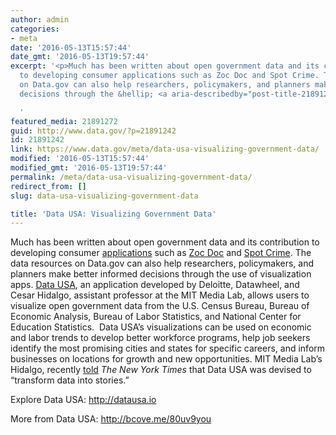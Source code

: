 ```yaml
---
author: admin
categories:
- meta
date: '2016-05-13T15:57:44'
date_gmt: '2016-05-13T19:57:44'
excerpt: '<p>Much has been written about open government data and its contribution
  to developing consumer applications such as Zoc Doc and Spot Crime. The data resources
  on Data.gov can also help researchers, policymakers, and planners make better informed
  decisions through the &hellip; <a aria-describedby="post-title-21891242" href="https://www.data.gov/meta/data-usa-visualizing-government-data/">Continued</a></p>

  '
featured_media: 21891272
guid: http://www.data.gov/?p=21891242
id: 21891242
link: https://www.data.gov/meta/data-usa-visualizing-government-data/
modified: '2016-05-13T15:57:44'
modified_gmt: '2016-05-13T19:57:44'
permalink: /meta/data-usa-visualizing-government-data/
redirect_from: []
slug: data-usa-visualizing-government-data

title: 'Data USA: Visualizing Government Data'
---
```

Much has been written about open government data and its contribution to developing consumer [applications](https://www.data.gov/applications) such as [Zoc Doc](https://www.zocdoc.com/) and [Spot Crime](http://www.spotcrime.com/). The data resources on Data.gov can also help researchers, policymakers, and planners make better informed decisions through the use of visualization apps. [Data USA](http://datausa.io/), an application developed by Deloitte, Datawheel, and Cesar Hidalgo, assistant professor at the MIT Media Lab, allows users to visualize open government data from the U.S. Census Bureau, Bureau of Economic Analysis, Bureau of Labor Statistics, and National Center for Education Statistics.  Data USA’s visualizations can be used on economic and labor trends to develop better workforce programs, help job seekers identify the most promising cities and states for specific careers, and inform businesses on locations for growth and new opportunities. MIT Media Lab’s Hidalgo, recently [told](http://www.nytimes.com/2016/04/05/technology/datausa-government-data.html?_r=0) *The New York Times* that Data USA was devised to “transform data into stories.” 


Explore Data USA: http://datausa.io


More from Data USA: <http://bcove.me/80uv9you>


